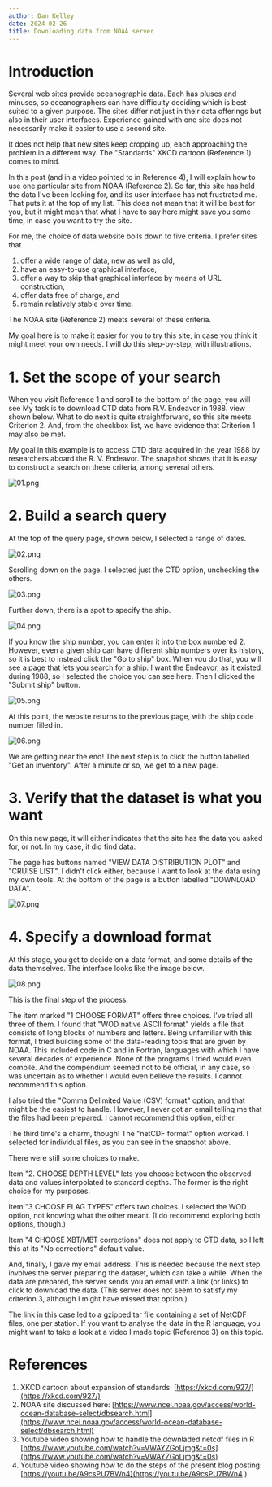 ```yaml
---
author: Dan Kelley
date: 2024-02-26
title: Downloading data from NOAA server
---
```


# Introduction

Several web sites provide oceanographic data.  Each has pluses and minuses, so
oceanographers can have difficulty deciding which is best-suited to a given
purpose.  The sites differ not just in their data offerings but also in their
user interfaces. Experience gained with one site does not necessarily make it
easier to use a second site.

It does not help that new sites keep cropping up, each approaching the problem
in a different way. The "Standards" XKCD cartoon (Reference 1) comes to mind.

In this post (and in a video pointed to in Reference 4), I will explain how to
use one particular site from NOAA (Reference 2). So far, this site has held the
data I've been looking for, and its user interface has not frustrated me. That
puts it at the top of my list. This does not mean that it will be best for you,
but it might mean that what I have to say here might save you some time, in
case you want to try the site.

For me, the choice of data website boils down to five criteria. I prefer sites
that
1. offer a wide range of data, new as well as old,
2. have an easy-to-use graphical interface,
3. offer a way to skip that graphical interface by means of URL construction,
4. offer data free of charge, and
5. remain relatively stable over time.

The NOAA site (Reference 2) meets several of these criteria.

My goal here is to make it easier for you to try this site, in case you think
it might meet your own needs. I will do this step-by-step, with illustrations.

# 1. Set the scope of your search

When you visit Reference 1 and scroll to the bottom of the page, you will see
My task is to download CTD data from R.V. Endeavor in 1988.
view shown below.  What to do next is quite straightforward, so this site meets
Criterion 2.  And, from the checkbox list, we have evidence that Criterion 1
may also be met.

My goal in this example is to access CTD data acquired in the year 1988 by
researchers aboard the R. V. Endeavor. The snapshot shows that it is easy to
construct a search on these criteria, among several others.

![01.png](/dek_blog/docs/assets/images/2024-02-26-noaa-data-server-01.png)

# 2. Build a search query

At the top of the query page, shown below, I selected a range of dates.

![02.png](/dek_blog/docs/assets/images/2024-02-26-noaa-data-server-02.png)

Scrolling down on the page, I selected just the CTD option, unchecking the
others.

![03.png](/dek_blog/docs/assets/images/2024-02-26-noaa-data-server-03.png)

Further down, there is a spot to specify the ship.

![04.png](/dek_blog/docs/assets/images/2024-02-26-noaa-data-server-04.png)

If you know the ship number, you can enter it into the box numbered 2. However,
even a given ship can have different ship numbers over its history, so it is
best to instead click the "Go to ship" box.  When you do that, you will see a
page that lets you search for a ship.  I want the Endeavor, as it existed
during 1988, so I selected the choice you can see here. Then I clicked the
"Submit ship" button.

![05.png](/dek_blog/docs/assets/images/2024-02-26-noaa-data-server-05.png)

At this point, the website returns to the previous page, with the ship code
number filled in.

![06.png](/dek_blog/docs/assets/images/2024-02-26-noaa-data-server-06.png)

We are getting near the end!  The next step is to click the button labelled
"Get an inventory".  After a minute or so, we get to a new page.

# 3. Verify that the dataset is what you want

On this new page, it will either indicates that the site has the data you asked
for, or not.  In my case, it did find data.

The page has buttons named "VIEW DATA DISTRIBUTION PLOT" and "CRUISE LIST".  I
didn't click either, because I want to look at the data using my own tools.  At
the bottom of the page is a button labelled "DOWNLOAD DATA".

![07.png](/dek_blog/docs/assets/images/2024-02-26-noaa-data-server-07.png)

# 4. Specify a download format

At this stage, you get to decide on a data format, and some details
of the data themselves. The interface looks like the image below.

![08.png](/dek_blog/docs/assets/images/2024-02-26-noaa-data-server-08.png)

This is the final step of the process.

The item marked "1 CHOOSE FORMAT" offers three choices. I've tried all three of
them.  I found that "WOD native ASCII format" yields a file that consists of
long blocks of numbers and letters. Being unfamiliar with this format, I tried
building some of the data-reading tools that are given by NOAA.  This included
code in C and in Fortran, languages with which I have several decades of
experience.  None of the programs I tried would even compile.  And the
compendium seemed not to be official, in any case, so I was uncertain as to
whether I would even believe the results.  I cannot recommend this option.

I also tried the "Comma Delimited Value (CSV) format" option, and that might be
the easiest to handle.  However, I never got an email telling me that the files
had been prepared.  I cannot recommend this option, either.

The third time's a charm, though!  The "netCDF format" option worked. I
selected for individual files, as you can see in the snapshot above.

There were still some choices to make.

Item "2. CHOOSE DEPTH LEVEL" lets you choose between the observed data and
values interpolated to standard depths.  The former is the right choice for my
purposes.

Item "3 CHOOSE FLAG TYPES" offers two choices.  I selected the WOD option, not
knowing what the other meant.  (I do recommend exploring both options, though.)

Item "4 CHOOSE XBT/MBT corrections" does not apply to CTD data, so I left this
at its "No corrections" default value.

And, finally, I gave my email address.  This is needed because the next step
involves the server preparing the dataset, which can take a while. When the
data are prepared, the server sends you an email with a link (or links) to
click to download the data.  (This server does not seem to satisfy my criterion
3, although I might have missed that option.)

The link in this case led to a gzipped tar file containing a set of NetCDF
files, one per station. If you want to analyse the data in the R language, you
might want to take a look at a video I made topic (Reference 3) on this topic.


# References

1. XKCD cartoon about expansion of standards:
   [https://xkcd.com/927/](https://xkcd.com/927/)
2. NOAA site discussed here:
   [https://www.ncei.noaa.gov/access/world-ocean-database-select/dbsearch.html](https://www.ncei.noaa.gov/access/world-ocean-database-select/dbsearch.html)
3. Youtube video showing how to handle the downladed netcdf files in R
    [https://www.youtube.com/watch?v=VWAYZGoLjmg&t=0s](https://www.youtube.com/watch?v=VWAYZGoLjmg&t=0s)
4. Youtube video showing how to do the steps of the present blog posting:
   [https://youtu.be/A9csPU7BWn4](https://youtu.be/A9csPU7BWn4 )
